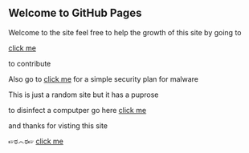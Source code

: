 ## Welcome to GitHub Pages
Welcome to the site feel free to help the growth of this site by going to 

[click me](https://github.com/water900/water900.github.io/edit/master/README.md)
 
 to contribute

Also go to [click me](https://malware-haters.github.io/) for a simple security plan for malware

This is just a random site but it has a puprose 

to disinfect a computper go here [click me](https://malware-haters.github.io/Disinfect-a-Computer/)

and thanks for visting this site

 ☞ಠ෴ಠ☞ [click me](https://pornhub.com)
